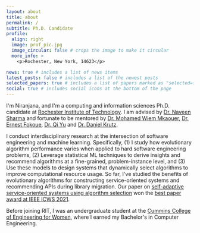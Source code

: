 ```yaml
---
layout: about
title: about
permalink: /
subtitle: Ph.D. Candidate 
profile:
  align: right
  image: prof_pic.jpg
  image_circular: false # crops the image to make it circular
  more_info: >
    <p>Rochester, New York, 14623</p>

news: true # includes a list of news items
latest_posts: false # includes a list of the newest posts
selected_papers: true # includes a list of papers marked as "selected={true}"
social: true # includes social icons at the bottom of the page
---
```


I'm Niranjana, and I'm a computing and information sciences Ph.D. candidate at [Rochester Institute of Technology](https://www.rit.edu/). I am advised by [Dr. Naveen Sharma](https://www.linkedin.com/in/nsharma2/) and fortunate to be mentored by [Dr. Mohamed Wiem Mkaouer](https://mkaouer.net/author/mohamed-wiem-mkaouer/), [Dr. Ernest Fokoue](https://www.rit.edu/directory/epfeqa-ernest-fokoue), [Dr. Qi Yu](https://www.rit.edu/mining/qi-yu) and [Dr. Daniel Krutz](https://danielkrutz.github.io/).  

I conduct interdisciplinary research at the intersection of software engineering and machine learning. Specifically, (1) I study how evolutionary algorithm performance varies when applied to hard software engineering problems, (2) Leverage statistical ML techniques to derive insights and recommend algorithms at a fine-grained, problem-instance level, and (3) Use these models to design systems that dynamically select algorithms to improve computational resource usage. So far, I've studied the benefits of evolutionary algorithms for constructing service-oriented systems and recommending APIs during library migration. Our paper on [self-adaptive service-oriented systems using algorithm selection](https://ieeexplore.ieee.org/document/9590318) won the [best paper award at IEEE ICWS 2021](https://conferences.computer.org/services/2021/awards/).

Before joining RIT, I was an undergraduate student at the [Cummins College of Engineering for Women](https://www.cumminscollege.org/academics/departments/computer-engineering/), where I earned my Bachelor's in Computer Engineering.
